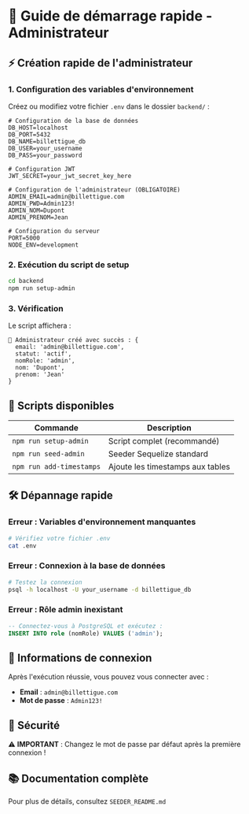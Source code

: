 # 🚀 Guide de démarrage rapide - Administrateur

## ⚡ Création rapide de l'administrateur

### 1. Configuration des variables d'environnement

Créez ou modifiez votre fichier `.env` dans le dossier `backend/` :

```env
# Configuration de la base de données
DB_HOST=localhost
DB_PORT=5432
DB_NAME=billettigue_db
DB_USER=your_username
DB_PASS=your_password

# Configuration JWT
JWT_SECRET=your_jwt_secret_key_here

# Configuration de l'administrateur (OBLIGATOIRE)
ADMIN_EMAIL=admin@billettigue.com
ADMIN_PWD=Admin123!
ADMIN_NOM=Dupont
ADMIN_PRENOM=Jean

# Configuration du serveur
PORT=5000
NODE_ENV=development
```

### 2. Exécution du script de setup

```bash
cd backend
npm run setup-admin
```

### 3. Vérification

Le script affichera :
```
🎉 Administrateur créé avec succès : {
  email: 'admin@billettigue.com',
  statut: 'actif',
  nomRole: 'admin',
  nom: 'Dupont',
  prenom: 'Jean'
}
```

## 🔧 Scripts disponibles

| Commande | Description |
|----------|-------------|
| `npm run setup-admin` | Script complet (recommandé) |
| `npm run seed-admin` | Seeder Sequelize standard |
| `npm run add-timestamps` | Ajoute les timestamps aux tables |

## 🛠️ Dépannage rapide

### Erreur : Variables d'environnement manquantes
```bash
# Vérifiez votre fichier .env
cat .env
```

### Erreur : Connexion à la base de données
```bash
# Testez la connexion
psql -h localhost -U your_username -d billettigue_db
```

### Erreur : Rôle admin inexistant
```sql
-- Connectez-vous à PostgreSQL et exécutez :
INSERT INTO role (nomRole) VALUES ('admin');
```

## 📝 Informations de connexion

Après l'exécution réussie, vous pouvez vous connecter avec :
- **Email** : `admin@billettigue.com`
- **Mot de passe** : `Admin123!`

## 🔐 Sécurité

⚠️ **IMPORTANT** : Changez le mot de passe par défaut après la première connexion !

## 📚 Documentation complète

Pour plus de détails, consultez `SEEDER_README.md` 
